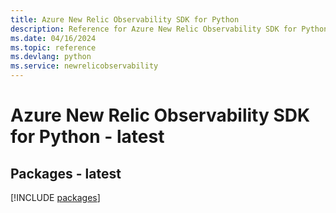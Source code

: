 ```yaml
---
title: Azure New Relic Observability SDK for Python
description: Reference for Azure New Relic Observability SDK for Python
ms.date: 04/16/2024
ms.topic: reference
ms.devlang: python
ms.service: newrelicobservability
---
```

# Azure New Relic Observability SDK for Python - latest
## Packages - latest
[!INCLUDE [packages](new-relic-observability-index.md)]